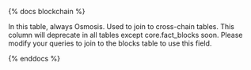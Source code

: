 {% docs blockchain %}

In this table, always Osmosis. Used to join to cross-chain tables. This column will deprecate in all tables except core.fact_blocks soon. Please modify your queries to join to the blocks table to use this field. 

{% enddocs %}